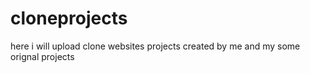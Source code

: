 # cloneprojects
here i will upload clone websites projects created by me and my some orignal projects 
